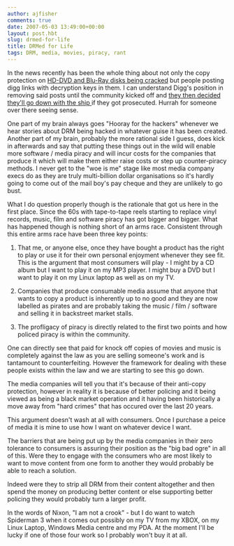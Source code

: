 ```yaml
---
author: ajfisher
comments: true
date: 2007-05-03 13:49:00+00:00
layout: post.hbt
slug: drmed-for-life
title: DRMed for Life
tags: DRM, media, movies, piracy, rant
---
```


In the news recently has been the whole thing about not only the copy protection on [HD-DVD and Blu-Ray disks being cracked](http://www.infoworld.com/article/06/12/29/HNdrmhacked_1.html) but people posting digg links with decryption keys in them. I can understand Digg's position in removing said posts until the community kicked off and [they then decided they'll go down with the ship ](http://blog.digg.com/?p=74)if they got prosecuted. Hurrah for someone over there seeing sense.

One part of my brain always goes "Hooray for the hackers" whenever we hear stories about DRM being hacked in whatever guise it has been created. Another part of my brain, probably the more rational side I guess, does kick in afterwards and say that putting these things out in the wild will enable more software / media piracy and will incur costs for the companies that produce it which will make them either raise costs or step up counter-piracy methods. I never get to the "woe is me" stage like most media company execs do as they are truly multi-billion dollar organisations so it's hardly going to come out of the mail boy's pay cheque and they are unlikely to go bust.

What I do question properly though is the rationale that got us here in the first place. Since the 60s with tape-to-tape reels starting to replace vinyl records, music, film and software piracy has got bigger and bigger. What has happened though is nothing short of an arms race. Consistent through this entire arms race have been three key points:

1. That me, or anyone else, once they have bought a product has the right to play or use it for their own personal enjoyment whenever they see fit. This is the argument that most consumers will play - I might by a CD album but I want to play it on my MP3 player. I might buy a DVD but I want to play it on my Linux laptop as well as on my TV.

2. Companies that produce consumable media assume that anyone that wants to copy a product is inherently up to no good and they are now labelled as pirates and are probably taking the music / film / software and selling it in backstreet market stalls.

3. The profligacy of piracy is directly related to the first two points and how policed piracy is within the community.

One can directly see that paid for knock off copies of movies and music is completely against the law as you are selling someone's work and is tantamount to counterfeiting. However the framework for dealing with these people exists within the law and we are starting to see this go down.

The media companies will tell you that it's because of their anti-copy protection, however in reality it is because of better policing and it being viewed as being a black market operation and it having been historically a move away from "hard crimes" that has occured over the last 20 years.

This argument doesn't wash at all with consumers. Once I purchase a peice of media it is mine to use how I want on whatever device I want.

The barriers that are being put up by the media companies in their zero tolerance to consumers is assuring their position as the "big bad ogre" in all of this. Were they to engage with the consumers who are most likely to want to move content from one form to another they would probably be able to reach a solution.

Indeed were they to strip all DRM from their content altogether and then spend the money on producing better content or else supporting better policing they would probably turn a larger profit.

In the words of Nixon, "I am not a crook" - but I do want to watch Spiderman 3 when it comes out possibly on my TV from my XBOX, on my Linux Laptop, Windows Media centre and my PDA. At the moment I'll be lucky if one of those four work so I probably won't buy it at all.
